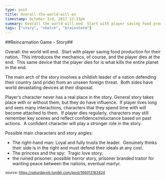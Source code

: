 ```yaml
---
type: post
title: Overall-the-world-will-en
timestamp: October 3rd, 2017 12:33pm
summary: Overall the world will end  Start with player saving food production for their nation  This introduces the mechanics of course and the player diesThe main arch of the story involves a childish leader of a nation defending their country and pride from an unseen foreign threat  Both sides have wPlayer’s character never has a real place in the story General story takes place with or without them but they do have influence  If player lives loPossible main characters and story anglespulliThe righthand man Loyal and fully trusts the leader  Genuinely thinks their side is in the rig
tags: ["story", "sketch", "brainstorm"]
---
```

##Reincarnation Game - Story##
                    
Overall: the world will end.  Start with player saving food production for their nation.  This introduces the mechanics, of course, and the player dies at the end.  This same device that the player dies for is what kills the entire planet in the end.

The main arch of the story involves a childish leader of a nation defending their country (and pride) from an unseen foreign threat.  Both sides have world devastating devices at their disposal.

Player’s character never has a real place in the story. General story takes place with or without them, but they do have influence.  If player lives long and sees many interactions, characters that they spend time with will become attached to them.  If player dies regularly, characters may still remember key scenes and reflect confidence/reluctance based on past actions.  A confident character will play a stronger role in the story.

Possible main characters and story angles:
<ul><li>The right-hand man: Loyal and fully trusts the leader.  Genuinely thinks their side is in the right and must defend their ideals at any cost.<br/></li><li>The princess and the spy:  Tragic love story.</li><li>the ruined prisoner: possible horror story, prisoner branded traitor for wanting peace between the nations, eventual martyr.</li></ul>
                
                
                
                
                
                
                                
<small>source: https://saturdayxiii.tumblr.com/post/166013183424</small>